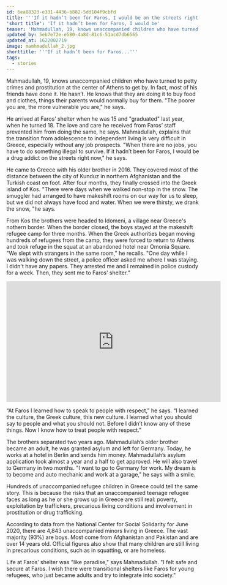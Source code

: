 ```yaml
---
id: 6ea88323-e331-4436-b882-5dd104f9cbfd
title: '''If it hadn’t been for Faros, I would be on the streets right now'''
'short title': 'If it hadn’t been for Faros, I would be'
teaser: 'Mahmadullah, 19, knows unaccompanied children who have turned to petty crimes and prostitution at the center of Athens to get by. In fact, most of his friends have done it. He hasn’t. He knows that they are doing it to buy food and clothes, things...'
updated_by: 5eb7e72e-e580-4a8d-81c6-51acd7db6565
updated_at: 1622002719
image: mamhmadullah_2.jpg
shorttitle: '''If it hadn’t been for Faros...'''
tags:
  - stories
---
```

Mahmadullah, 19, knows unaccompanied children who have turned to petty crimes and prostitution at the center of Athens to get by. In fact, most of his friends have done it. He hasn’t. He knows that they are doing it to buy food and clothes, things their parents would normally buy for them. "The poorer you are, the more vulnerable you are," he says.

He arrived at Faros’ shelter when he was 15 and "graduated" last year, when he turned 18. The love and care he received from Faros’ staff prevented him from doing the same, he says. Mahmadullah, explains that the transition from adolescence to independent living is very difficult in Greece, especially without any job prospects. "When there are no jobs, you have to do something illegal to survive. If it hadn’t been for Faros, I would be a drug addict on the streets right now," he says.

He came to Greece with his older brother in 2016. They covered most of the distance between the city of Kunduz in northern Afghanistan and the Turkish coast on foot. After four months, they finally crossed into the Greek island of Kos. "There were days when we walked non-stop in the snow. The smuggler had arranged to have makeshift rooms on our way for us to sleep, but we did not always have food and water. When we were thirsty, we drank the snow, "he says.

From Kos the brothers were headed to Idomeni, a village near Greece's nothern border. When the border closed, the boys stayed at the makeshift refugee camp for three months. When the Greek authorities began moving hundreds of refugees from the camp, they were forced to return to Athens and took refuge in the squat at an abandoned hotel near Omonia Square. "We slept with strangers in the same room," he recalls. "One day while I was walking down the street, a police officer asked me where I was staying. I didn't have any papers. They arrested me and I remained in police custody for a week. Then, they sent me to Faros’ shelter.”

<iframe width="560" height="315" src="https://www.youtube.com/embed/CqXsnX5v7N0" frameborder="0" allow="accelerometer; autoplay; encrypted-media; gyroscope; picture-in-picture" allowfullscreen></iframe>

“At Faros I learned how to speak to people with respect,” he says. “I learned the culture, the Greek culture, this new culture. I learned what you should say to people and what you should not. Before I didn’t know any of these things. Now I know how to treat people with respect."

The brothers separated two years ago. Mahmadullah’s older brother became an adult, he was granted asylum and left for Germany. Today, he works at a hotel in Berlin and sends him money. Mahmadullah’s asylum application took almost a year and a half to get approved. He will also travel to Germany in two months. "I want to go to Germany for work. My dream is to become and auto mechanic and work at a garage," he says with a smile.

Hundreds of unaccompanied refugee children in Greece could tell the same story. This is because the risks that an unaccompanied teenage refugee faces as long as he or she grows up in Greece are still real: poverty, exploitation by traffickers, precarious living conditions and involvement in prostitution or drug trafficking.

According to data from the National Center for Social Solidarity for June 2020, there are 4,843 unaccompanied minors living in Greece. The vast majority (93%) are boys. Most come from Afghanistan and Pakistan and are over 14 years old. Official figures also show that many children are still living in precarious conditions, such as in squatting, or are homeless.

Life at Faros’ shelter was "like paradise," says Mahmadullah. "I felt safe and secure at Faros. I wish there were transitional shelters like Faros for young refugees, who just became adults and try to integrate into society."